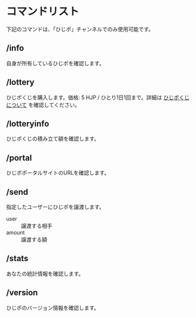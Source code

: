 # コマンドリスト

下記のコマンドは、「ひじポ」チャンネルでのみ使用可能です。

## /info

自身が所有しているひじポを確認します。

## /lottery

ひじポくじを購入します。価格: 5 HJP / ひとり1日1回まで。詳細は [ひじポくじについて](../lottery/) を確認してください。

## /lotteryinfo

ひじポくじの積み立て額を確認します。

## /portal

ひじポポータルサイトのURLを確認します。

## /send

指定したユーザーにひじポを譲渡します。

<dl>
<dt>user</dt>
<dd>譲渡する相手</dd>
<dt>amount</dt>
<dd>譲渡する額</dd>
</dl>

## /stats

あなたの統計情報を確認します。

## /version

ひじポのバージョン情報を確認します。